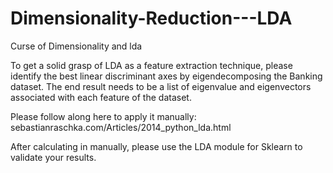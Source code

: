 # Dimensionality-Reduction---LDA
Curse of Dimensionality and lda 


To get a solid grasp of LDA as a feature extraction technique, please identify the best linear discriminant axes by eigendecomposing the Banking dataset. The end result needs to be a list of eigenvalue and eigenvectors associated with each feature of the dataset. 

Please follow along here to apply it manually: sebastianraschka.com/Articles/2014_python_lda.html

After calculating in manually, please use the LDA module for Sklearn to validate your results. 

